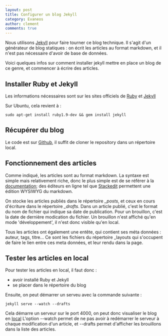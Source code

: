 ```yaml
---
layout: post
title: Configurer un blog Jekyll
category: Evaneos
author: clement
comments: true
---
```

Nous utilisons [Jekyll](http://jekyllrb.com) pour faire tourner ce blog technique. Il s'agit d'un générateur de blog statiques : on écrit les articles au format markdown, et il n'est pas nécessaire d'avoir de base de données.

Voici quelques infos sur comment installer jekyll mettre en place un blog de ce genre, et commencer à écrire des articles.

## Installer Ruby et Jekyll 

Les informations nécessaires sont sur les sites officiels de [Ruby](https://www.ruby-lang.org/fr/downloads/) et [Jekyll](http://jekyllrb.com/docs/installation/)

Sur Ubuntu, cela revient à :

    sudo apt-get install ruby1.9-dev && gem install jekyll

## Récupérer du blog

Le code est sur [Github](https://github.com/Evaneos/Evaneos.github.io), il suffit de cloner le repository dans un répertoire local.

## Fonctionnement des articles

Comme indiqué, les articles sont au format markdown. La syntaxe est simple mais relativement riche, donc le plus simple est de se référer à la [documentation](http://daringfireball.net/projects/markdown/syntax); des éditeurs en ligne tel que [Stackedit](https://stackedit.io/) permettent une édition WYSIWYG du markdown.

On stocke les articles publiés dans le répertoire *_posts*, et ceux en cours d'écriture dans le répertoire *_drafts*.
Dans un article publié, c'est le format du nom de fichier qui indique sa date de publication. Pour un brouillon, c'est la date de dernière modication du fichier. Un brouillon n'est affiché qu'en mode 'développement', il n'est donc visible qu'en local.

Tous les articles ont également une entête, qui contient ses méta données : auteur, tags, titre... Ce sont les fichiers du répertoire _layouts qui s'occupent de faire le lien entre ces meta données, et leur rendu dans la page.

## Tester les articles en local

Pour tester les articles en local, il faut donc :
 * avoir installé Ruby et Jekyll
 * se placer dans le répertoire du blog

Ensuite, on peut démarrer un serveu avec la commande suivante :

    jekyll serve --watch --drafts

Cela démarre un serveur sur le port 4000, on peut donc visualiser le blog en [local](http://localhost:4000/)
L'option --watch permet de ne pas avoir à redémarrer le serveur à chaque modification d'un article, et --drafts permet d'afficher les brouillons dans la liste des articles.





